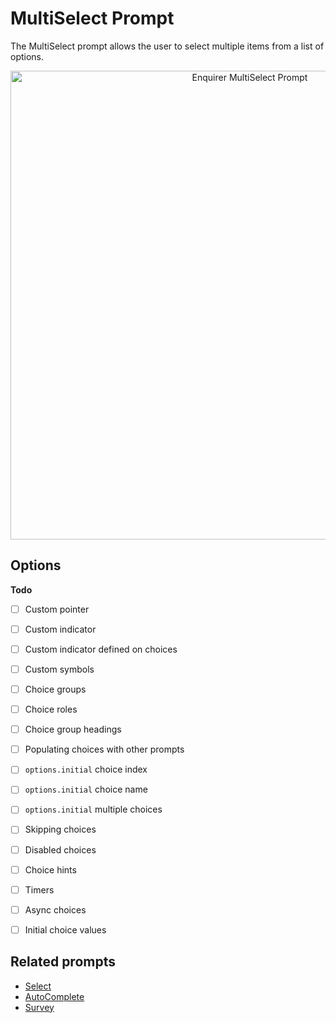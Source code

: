 # MultiSelect Prompt

The MultiSelect prompt allows the user to select multiple items from a list of options.

<p align="center">
  <img src="https://raw.githubusercontent.com/enquirer/enquirer/master/media/multiselect-prompt.gif" alt="Enquirer MultiSelect Prompt" width="750">
</p>

## Options

**Todo**

- [ ] Custom pointer
- [ ] Custom indicator
- [ ] Custom indicator defined on choices
- [ ] Custom symbols
- [ ] Choice groups
- [ ] Choice roles
- [ ] Choice group headings
- [ ] Populating choices with other prompts 
- [ ] `options.initial` choice index
- [ ] `options.initial` choice name
- [ ] `options.initial` multiple choices
- [ ] Skipping choices
- [ ] Disabled choices
- [ ] Choice hints
- [ ] Timers
- [ ] Async choices
- [ ] Initial choice values


## Related prompts

- [Select](#select-prompt)
- [AutoComplete](#autocomplete-prompt)
- [Survey](#survey-prompt)
